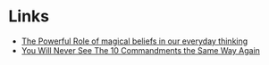 # Links

- [The Powerful Role of magical beliefs in our everyday thinking](https://thereader.mitpress.mit.edu/the-powerful-role-of-magical-beliefs-in-our-everyday-thinking/?utm_source=pocket-newtab-global-en-GB)
- [You Will Never See The 10 Commandments the Same Way Again ](https://www.youtube.com/watch?v=Iyi4tFnZBMw)
